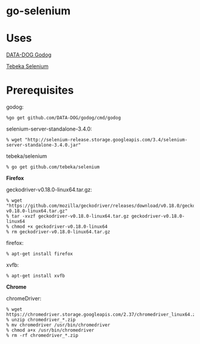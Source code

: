 # go-selenium

# Uses

[DATA-DOG Godog]

[Tebeka Selenium]

[DATA-DOG Godog]: https://github.com/DATA-DOG/godog
[Tebeka Selenium]: https://github.com/tebeka/selenium

# Prerequisites

godog:
 
    %go get github.com/DATA-DOG/godog/cmd/godog

selenium-server-standalone-3.4.0:

    % wget "http://selenium-release.storage.googleapis.com/3.4/selenium-server-standalone-3.4.0.jar" 
    
tebeka/selenium
    
    % go get github.com/tebeka/selenium
    
**Firefox**

geckodriver-v0.18.0-linux64.tar.gz:

    % wget "https://github.com/mozilla/geckodriver/releases/download/v0.18.0/geckodriver-v0.18.0-linux64.tar.gz"
    % tar -xvzf geckodriver-v0.18.0-linux64.tar.gz geckodriver-v0.18.0-linux64
    % chmod +x geckodriver-v0.18.0-linux64
    % rm geckodriver-v0.18.0-linux64.tar.gz

firefox:

    % apt-get install firefox
    
xvfb:    
    
    % apt-get install xvfb
    
**Chrome**

chromeDriver:
    
    % wget https://chromedriver.storage.googleapis.com/2.37/chromedriver_linux64.zip
    % unzip chromedriver_*.zip
    % mv chromedriver /usr/bin/chromedriver
    % chmod a+x /usr/bin/chromedriver
    % rm -rf chromedriver_*.zip
    


    
